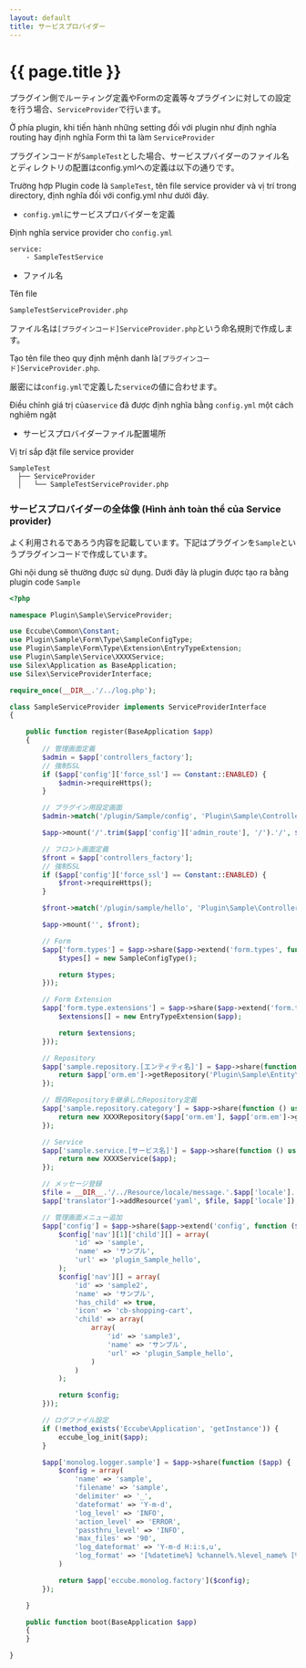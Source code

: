 ```yaml
---
layout: default
title: サービスプロバイダー
---
```


# {{ page.title }}

プラグイン側でルーティング定義やFormの定義等々プラグインに対しての設定を行う場合、`ServiceProvider`で行います。  

Ở phía plugin, khi tiến hành những setting đối với plugin như định nghĩa routing hay định nghĩa Form thì ta làm `ServiceProvider`

プラグインコードが`SampleTest`とした場合、サービスプバイダーのファイル名とディレクトリの配置はconfig.ymlへの定義は以下の通りです。

Trường hợp Plugin code là `SampleTest`, tên file service provider và vị trí trong directory, định nghĩa đối với config.yml như dưới đây.

- `config.yml`にサービスプロバイダーを定義

Định nghĩa service provider cho `config.yml`
```
service:
    - SampleTestService
```

- ファイル名

Tên file

```
SampleTestServiceProvider.php
```
ファイル名は`[プラグインコード]ServiceProvider.php`という命名規則で作成します。  

Tạo tên file theo quy định mệnh danh là`[プラグインコード]ServiceProvider.php`.

厳密には`config.yml`で定義した`service`の値に合わせます。

Điều chỉnh giá trị của`service` đã được định nghĩa bằng `config.yml` một cách nghiêm ngặt

- サービスプロバイダーファイル配置場所

Vị trí sắp đặt file service provider 

```
SampleTest
  ├── ServiceProvider
  │   └── SampleTestServiceProvider.php
```

### サービスプロバイダーの全体像 (Hình ảnh toàn thể của Service provider)
よく利用されるであろう内容を記載しています。下記はプラグインを`Sample`というプラグインコードで作成しています。

Ghi nội dung sẽ thường được sử dụng. Dưới đây là plugin được tạo ra bằng plugin code `Sample`

```php
<?php

namespace Plugin\Sample\ServiceProvider;

use Eccube\Common\Constant;
use Plugin\Sample\Form\Type\SampleConfigType;
use Plugin\Sample\Form\Type\Extension\EntryTypeExtension;
use Plugin\Sample\Service\XXXXService;
use Silex\Application as BaseApplication;
use Silex\ServiceProviderInterface;

require_once(__DIR__.'/../log.php');

class SampleServiceProvider implements ServiceProviderInterface
{

    public function register(BaseApplication $app)
    {
        // 管理画面定義
        $admin = $app['controllers_factory'];
        // 強制SSL
        if ($app['config']['force_ssl'] == Constant::ENABLED) {
            $admin->requireHttps();
        }

        // プラグイン用設定画面
        $admin->match('/plugin/Sample/config', 'Plugin\Sample\Controller\ConfigController::index')->bind('plugin_Sample_config');

        $app->mount('/'.trim($app['config']['admin_route'], '/').'/', $admin);

        // フロント画面定義
        $front = $app['controllers_factory'];
        // 強制SSL
        if ($app['config']['force_ssl'] == Constant::ENABLED) {
            $front->requireHttps();
        }

        $front->match('/plugin/sample/hello', 'Plugin\Sample\Controller\SampleController::index')->bind('plugin_Sample_hello');

        $app->mount('', $front);

        // Form
        $app['form.types'] = $app->share($app->extend('form.types', function ($types) use ($app) {
            $types[] = new SampleConfigType();

            return $types;
        }));

        // Form Extension
        $app['form.type.extensions'] = $app->share($app->extend('form.type.extensions', function ($extensions) use ($app) {
            $extensions[] = new EntryTypeExtension($app);

            return $extensions;
        }));

        // Repository
        $app['sample.repository.[エンティティ名]'] = $app->share(function () use ($app) {
            return $app['orm.em']->getRepository('Plugin\Sample\Entity\[エンティティ]');
        });

        // 既存Repositoryを継承したRepository定義
        $app['sample.repository.category'] = $app->share(function () use ($app) {
            return new XXXXRepository($app['orm.em'], $app['orm.em']->getMetadataFactory()->getMetadataFor('Eccube\Entity\Category'));
        });

        // Service
        $app['sample.service.[サービス名]'] = $app->share(function () use ($app) {
            return new XXXXService($app);
        });

        // メッセージ登録
        $file = __DIR__.'/../Resource/locale/message.'.$app['locale'].'.yml';
        $app['translator']->addResource('yaml', $file, $app['locale']);

        // 管理画面メニュー追加
        $app['config'] = $app->share($app->extend('config', function ($config) {
            $config['nav'][1]['child'][] = array(
                'id' => 'sample',
                'name' => 'サンプル',
                'url' => 'plugin_Sample_hello',
            );
            $config['nav'][] = array(
                'id' => 'sample2',
                'name' => 'サンプル',
                'has_child' => true,
                'icon' => 'cb-shopping-cart',
                'child' => array(
                    array(
                        'id' => 'sample3',
                        'name' => 'サンプル',
                        'url' => 'plugin_Sample_hello',
                    )
                )
            );

            return $config;
        }));

        // ログファイル設定
        if (!method_exists('Eccube\Application', 'getInstance')) {
            eccube_log_init($app);
        }

        $app['monolog.logger.sample'] = $app->share(function ($app) {
            $config = array(
                'name' => 'sample',
                'filename' => 'sample',
                'delimiter' => '_',
                'dateformat' => 'Y-m-d',
                'log_level' => 'INFO',
                'action_level' => 'ERROR',
                'passthru_level' => 'INFO',
                'max_files' => '90',
                'log_dateformat' => 'Y-m-d H:i:s,u',
                'log_format' => '[%datetime%] %channel%.%level_name% [%session_id%] [%uid%] [%user_id%] [%class%:%function%:%line%] - %message% %context% %extra% [%method%, %url%, %ip%, %referrer%, %user_agent%]',
            )

            return $app['eccube.monolog.factory']($config);
        });

    }

    public function boot(BaseApplication $app)
    {
    }

}
```
